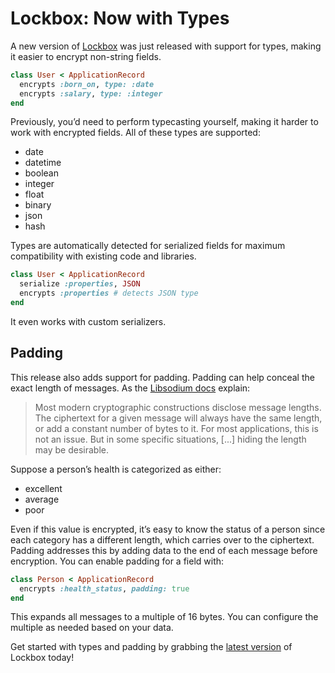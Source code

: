 # Lockbox: Now with Types

A new version of [Lockbox](https://ankane.org/modern-encryption-rails) was just released with support for types, making it easier to encrypt non-string fields.

```ruby
class User < ApplicationRecord
  encrypts :born_on, type: :date
  encrypts :salary, type: :integer
end
```

Previously, you’d need to perform typecasting yourself, making it harder to work with encrypted fields. All of these types are supported:

- date
- datetime
- boolean
- integer
- float
- binary
- json
- hash

Types are automatically detected for serialized fields for maximum compatibility with existing code and libraries.

```ruby
class User < ApplicationRecord
  serialize :properties, JSON
  encrypts :properties # detects JSON type
end
```

It even works with custom serializers.

## Padding

This release also adds support for padding. Padding can help conceal the exact length of messages. As the [Libsodium docs](https://libsodium.gitbook.io/doc/padding) explain:

> Most modern cryptographic constructions disclose message lengths. The ciphertext for a given message will always have the same length, or add a constant number of bytes to it. For most applications, this is not an issue. But in some specific situations, [...] hiding the length may be desirable.

Suppose a person’s health is categorized as either:

- excellent
- average
- poor

Even if this value is encrypted, it’s easy to know the status of a person since each category has a different length, which carries over to the ciphertext. Padding addresses this by adding data to the end of each message before encryption. You can enable padding for a field with:

```ruby
class Person < ApplicationRecord
  encrypts :health_status, padding: true
end
```

This expands all messages to a multiple of 16 bytes. You can configure the multiple as needed based on your data.

Get started with types and padding by grabbing the [latest version](https://github.com/ankane/lockbox) of Lockbox today!
